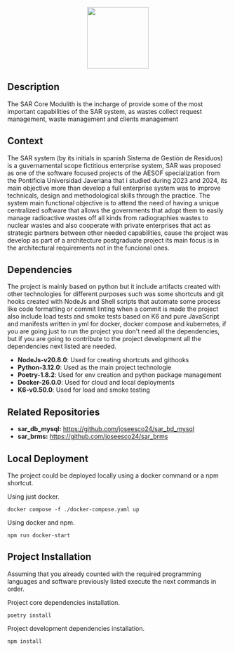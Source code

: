 <p align="center"><a>
<img src="https://cdn.jsdelivr.net/gh/devicons/devicon@latest/icons/fastapi/fastapi-original-wordmark.svg" width="140"/>
</a></p>

## Description

The SAR Core Modulith is the incharge of provide some of the most important capabilities of the SAR system, as wastes collect request management, waste management and clients management

## Context

The SAR system (by its initials in spanish Sistema de Gestión de Residuos) is a guvernamental scope fictitious enterprise system, SAR was proposed as one of the software focused projects of the AESOF specialization from the Pontificia Universidad Javeriana that i studied during 2023 and 2024, its main objective more than develop a full enterprise system was to improve technicals, design and methodological skills through the practice. The system main functional objective is to attend the need of having a unique centralized software that allows the governments that adopt them to easily manage radioactive wastes off all kinds from radiographies wastes to nuclear wastes and also cooperate with private enterprises that act as strategic partners between other needed capabilities, cause the project was develop as part of a architecture postgraduate project its main focus is in the architectural requirements not in the funcional ones.

## Dependencies

The project is mainly based on python but it include artifacts created with other technologies for different purposes such was some shortcuts and git hooks created with NodeJs and Shell scripts that automate some process like code formatting or commit linting when a commit is made the project also include load tests and smoke tests based on K6 and pure JavaScript and manifests written in yml for docker, docker compose and kubernetes, if you are going just to run the project you don't need all the dependencies, but if you are going to contribute to the project development all the dependencies next listed are needed.

- **NodeJs-v20.8.0**: Used for creating shortcuts and githooks
- **Python-3.12.0**: Used as the main project technologie
- **Poetry-1.8.2**: Used for env creation and python package management
- **Docker-26.0.0**: Used for cloud and local deployments
- **K6-v0.50.0**: Used for load and smoke testing

## Related Repositories

- **sar_db_mysql:** https://github.com/joseesco24/sar_bd_mysql
- **sar_brms:** https://github.com/joseesco24/sar_brms

## Local Deployment

The project could be deployed locally using a docker command or a npm shortcut.

Using just docker.

```shell
docker compose -f ./docker-compose.yaml up
```

Using docker and npm.

```shell
npm run docker-start
```

## Project Installation

Assuming that you already counted with the required programming languages and software previously listed execute the next commands in order.

Project core dependencies installation.

```shell
poetry install
```

Project development dependencies installation.

```shell
npm install
```

<br/>
